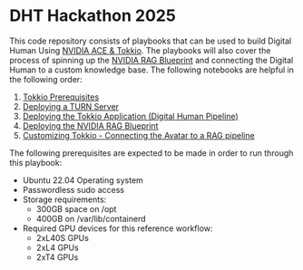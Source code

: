 # DHT Hackathon 2025

This code repository consists of playbooks that can be used to build Digital Human Using [NVIDIA ACE & Tokkio](https://www.nvidia.com/en-us/use-cases/digital-humans/). The playbooks will also cover the process of spinning up the [NVIDIA RAG Blueprint](https://build.nvidia.com/nvidia/build-an-enterprise-rag-pipeline) and connecting the Digital Human to a custom knowledge base. The following notebooks are helpful in the following order:

1. [Tokkio Prerequisites](./notebooks/tokkio_prerequisites.ipynb)
2. [Deploying a TURN Server](./notebooks/deploy_turn_server.ipynb)
3. [Deploying the Tokkio Application (Digital Human Pipeline)](./notebooks/tokkio_app_deploy.ipynb)
4. [Deploying the NVIDIA RAG Blueprint](./notebooks/deploy_nvidia_rag.ipynb)
5. [Customizing Tokkio - Connecting the Avatar to a RAG pipeline](./notebooks/customizing_tokkio.ipynb)

The following prerequisites are expected to be made in order to run through this playbook:

- Ubuntu 22.04 Operating system
- Passwordless sudo access
- Storage requirements:
    - 300GB space on /opt
    - 400GB on /var/lib/containerd
- Required GPU devices for this reference workflow:
    - 2xL40S GPUs
    - 2xL4 GPUs
    - 2xT4 GPUs

